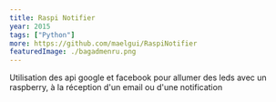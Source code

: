 ```yaml
---
title: Raspi Notifier
year: 2015
tags: ["Python"]
more: https://github.com/maelgui/RaspiNotifier
featuredImage: ./bagadmenru.png
---
```

Utilisation des api google et facebook pour allumer des leds avec un raspberry, à la réception d'un email ou d'une notification